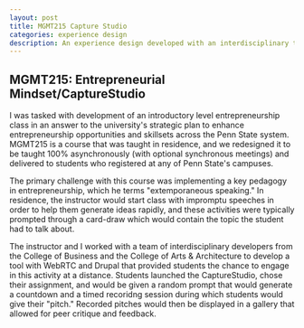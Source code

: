 ```yaml
---
layout: post
title: MGMT215 Capture Studio
categories: experience design
description: An experience design developed with an interdisciplinary team. 
---
```


## MGMT215: Entrepreneurial Mindset/CaptureStudio

I was tasked with development of an introductory level entrepreneurship class in an answer to the university's strategic plan to enhance entrepreneurship opportunities and skillsets across the Penn State system. MGMT215 is a course that was taught in residence, and we redesigned it to be taught 100% asynchronously (with optional synchronous meetings) and delivered to students who registered at any of Penn State's campuses. 

The primary challenge with this course was implementing a key pedagogy in entrepreneurship, which he terms "extemporaneous speaking." In residence, the instructor would start class with impromptu speeches in order to help them generate ideas rapidly, and these activities were typically prompted through a card-draw which would contain the topic the student had to talk about. 

The instructor and I worked with a team of interdisciplinary developers from the College of Business and the College of Arts & Architecture to develop a tool with WebRTC and Drupal that provided students the chance to engage in this activity at a distance. Students launched the CaptureStudio, chose their assignment, and would be given a random prompt that would generate a countdown and a timed recoridng session during which students would give their "pitch." Recorded pitches would then be displayed in a gallery that allowed for peer critique and feedback. 
